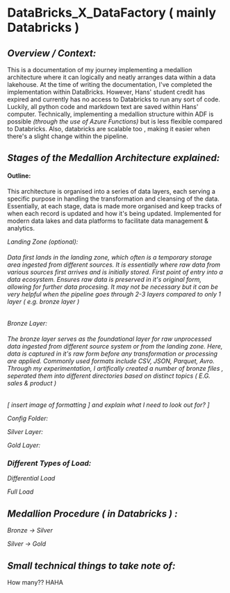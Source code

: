# DataBricks_X_DataFactory ( mainly Databricks ) 

## _Overview / Context:_
This is a documentation of my journey implementing a medallion architecture where it can logically and neatly arranges data within a data lakehouse. At the time of writing the documentation, I've completed the implementation within DataBricks. However, Hans' student credit has expired and currently has no access to Databricks to run any sort of code. Luckily, all python code and markdown text are saved within Hans' computer. Technically, implementing a medallion structure within ADF is possible _(through the use of Azure Functions)_ but is less flexible compared to Databricks. Also, databricks are scalable too , making it easier when there's a slight change within the pipeline. 

## _Stages of the Medallion Architecture explained:_  
#### **Outline:**
This architecture is organised into a series of data layers, each serving a specific purpose in handling the transformation and cleansing of the data. Essentially, at each stage, data is made more organised and keep tracks of when each record is updated and how it's being updated. Implemented for modern data lakes and data platforms to facilitate data management & analytics.  

_Landing Zone (optional):_  
###### Data first lands in the landing zone, which often is a temporary storage area ingested from different sources. It is essentially where raw data from various sources first arrives and is initially stored. First point of entry into a data ecosystem. Ensures raw data is preserved in it's original form, allowing for further data procesing. It may not be necessary but it can be very helpful when the pipeline goes through 2-3 layers compared to only 1 layer ( e.g. bronze layer ) 

_Bronze Layer:_
###### The bronze layer serves as the foundational layer for raw unprocessed data ingested from different source system or from the landing zone. Here, data is captured in it's raw form before any transformation or processing are applied. Commonly used formats include CSV, JSON, Parquet, Avro. Through my experimentation, I artifically created a number of bronze files , seperated them into different directories based on distinct topics ( E.G. sales & product )

_[ insert image of formatting ] and explain what I need to look out for? ]_

_Config Folder:_

_Silver Layer:_

_Gold Layer:_

### _Different Types of Load:_
_Differential Load_

_Full Load_

## _Medallion Procedure ( in Databricks ) :_  

_Bronze -> Silver_

_Silver -> Gold_  


## _Small technical things to take note of:_

How many?? HAHA

